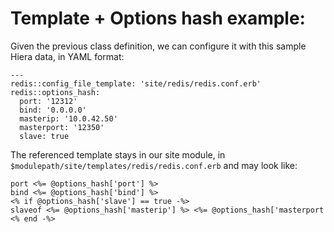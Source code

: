            
       
<h1>Template + Options hash example:</h1>
       
                            
<p>Given the previous class definition, we can configure it with this sample Hiera data, in YAML format:</p> 
<pre class=" code"><code><span class="java_operator">---</span><span class="java_plain"></span>
<span class="java_plain">redis</span><span class="java_operator">::</span><span class="java_plain">config_file_template</span><span class="java_operator">:</span><span class="java_plain">&nbsp;</span><span class="java_literal">'site/redis/redis.conf.erb'</span><span class="java_plain"></span>
<span class="java_plain">redis</span><span class="java_operator">::</span><span class="java_plain">options_hash</span><span class="java_operator">:</span><span class="java_plain"></span>
<span class="java_plain">&nbsp;&nbsp;port</span><span class="java_operator">:</span><span class="java_plain">&nbsp;</span><span class="java_literal">'12312'</span><span class="java_plain"></span>
<span class="java_plain">&nbsp;&nbsp;bind</span><span class="java_operator">:</span><span class="java_plain">&nbsp;</span><span class="java_literal">'0.0.0.0'</span><span class="java_plain"></span>
<span class="java_plain">&nbsp;&nbsp;masterip</span><span class="java_operator">:</span><span class="java_plain">&nbsp;</span><span class="java_literal">'10.0.42.50'</span><span class="java_plain"></span>
<span class="java_plain">&nbsp;&nbsp;masterport</span><span class="java_operator">:</span><span class="java_plain">&nbsp;</span><span class="java_literal">'12350'</span><span class="java_plain"></span>
<span class="java_plain">&nbsp;&nbsp;slave</span><span class="java_operator">:</span><span class="java_plain">&nbsp;</span><span class="java_literal">true</span><span class="java_plain"></span></code></pre>
<p>The referenced template stays in our site module, in <code><span class="java_plain">$modulepath</span><span class="java_operator">/</span><span class="java_plain">site</span><span class="java_operator">/</span><span class="java_plain">templates</span><span class="java_operator">/</span><span class="java_plain">redis</span><span class="java_operator">/</span><span class="java_plain">redis</span><span class="java_separator">.</span><span class="java_plain">conf</span><span class="java_separator">.</span><span class="java_plain">erb</span></code> and may look like:</p> 
<pre class=" code"><code><span class="java_plain">port&nbsp;</span><span class="java_operator">&lt;%=</span><span class="java_plain">&nbsp;@options_hash</span><span class="java_separator">[</span><span class="java_literal">'port'</span><span class="java_separator">]</span><span class="java_plain">&nbsp;</span><span class="java_operator">%&gt;</span><span class="java_plain"></span>
<span class="java_plain">bind&nbsp;</span><span class="java_operator">&lt;%=</span><span class="java_plain">&nbsp;@options_hash</span><span class="java_separator">[</span><span class="java_literal">'bind'</span><span class="java_separator">]</span><span class="java_plain">&nbsp;</span><span class="java_operator">%&gt;</span><span class="java_plain"></span>
<span class="java_operator">&lt;%</span><span class="java_plain">&nbsp;</span><span class="java_keyword">if</span><span class="java_plain">&nbsp;@options_hash</span><span class="java_separator">[</span><span class="java_literal">'slave'</span><span class="java_separator">]</span><span class="java_plain">&nbsp;</span><span class="java_operator">==</span><span class="java_plain">&nbsp;</span><span class="java_literal">true</span><span class="java_plain">&nbsp;</span><span class="java_operator">-%&gt;</span><span class="java_plain"></span>
<span class="java_plain">slaveof&nbsp;</span><span class="java_operator">&lt;%=</span><span class="java_plain">&nbsp;@options_hash</span><span class="java_separator">[</span><span class="java_literal">'masterip'</span><span class="java_separator">]</span><span class="java_plain">&nbsp;</span><span class="java_operator">%&gt;</span><span class="java_plain">&nbsp;</span><span class="java_operator">&lt;%=</span><span class="java_plain">&nbsp;@options_hash</span><span class="java_separator">[</span><span class="java_literal">'masterport'</span><span class="java_separator">]</span><span class="java_plain">&nbsp;</span><span class="java_operator">%&gt;</span><span class="java_plain"></span>
<span class="java_operator">&lt;%</span><span class="java_plain">&nbsp;end&nbsp;</span><span class="java_operator">-%&gt;</span><span class="java_plain"></span></code></pre>
  
     
     
           
